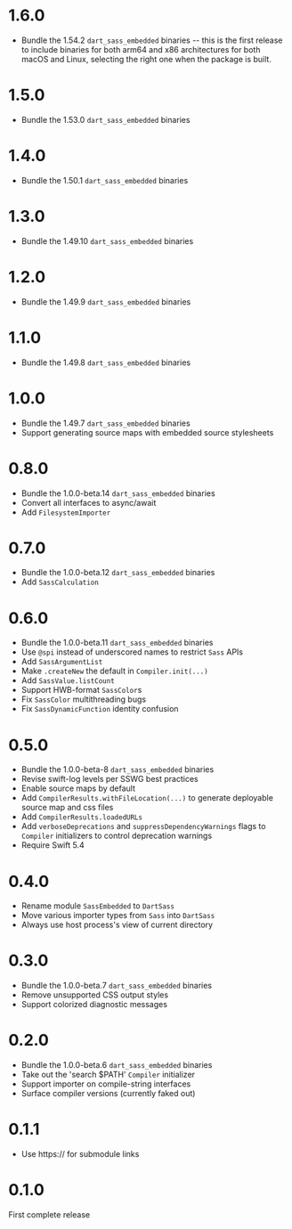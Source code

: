 # 1.6.0

* Bundle the 1.54.2 `dart_sass_embedded` binaries -- this is the first release
  to include binaries for both arm64 and x86 architectures for both macOS and
  Linux, selecting the right one when the package is built.


# 1.5.0

* Bundle the 1.53.0 `dart_sass_embedded` binaries

# 1.4.0

* Bundle the 1.50.1 `dart_sass_embedded` binaries

# 1.3.0

* Bundle the 1.49.10 `dart_sass_embedded` binaries

# 1.2.0

* Bundle the 1.49.9 `dart_sass_embedded` binaries

# 1.1.0

* Bundle the 1.49.8 `dart_sass_embedded` binaries

# 1.0.0

* Bundle the 1.49.7 `dart_sass_embedded` binaries
* Support generating source maps with embedded source stylesheets

# 0.8.0

* Bundle the 1.0.0-beta.14 `dart_sass_embedded` binaries
* Convert all interfaces to async/await
* Add `FilesystemImporter`

# 0.7.0

* Bundle the 1.0.0-beta.12 `dart_sass_embedded` binaries
* Add `SassCalculation`

# 0.6.0

* Bundle the 1.0.0-beta.11 `dart_sass_embedded` binaries
* Use `@spi` instead of underscored names to restrict `Sass` APIs
* Add `SassArgumentList`
* Make `.createNew` the default in `Compiler.init(...)`
* Add `SassValue.listCount`
* Support HWB-format `SassColor`s
* Fix `SassColor` multithreading bugs
* Fix `SassDynamicFunction` identity confusion

# 0.5.0

* Bundle the 1.0.0-beta-8 `dart_sass_embedded` binaries
* Revise swift-log levels per SSWG best practices
* Enable source maps by default
* Add `CompilerResults.withFileLocation(...)` to generate
  deployable source map and css files
* Add `CompilerResults.loadedURLs`
* Add `verboseDeprecations` and `suppressDependencyWarnings`
  flags to `Compiler` initializers to control deprecation warnings
* Require Swift 5.4

# 0.4.0

* Rename module `SassEmbedded` to `DartSass`
* Move various importer types from `Sass` into `DartSass`
* Always use host process's view of current directory

# 0.3.0

* Bundle the 1.0.0-beta.7 `dart_sass_embedded` binaries
* Remove unsupported CSS output styles
* Support colorized diagnostic messages

# 0.2.0

* Bundle the 1.0.0-beta.6 `dart_sass_embedded` binaries
* Take out the 'search $PATH' `Compiler` initializer
* Support importer on compile-string interfaces
* Surface compiler versions (currently faked out)

# 0.1.1

* Use https:// for submodule links

# 0.1.0

First complete release
